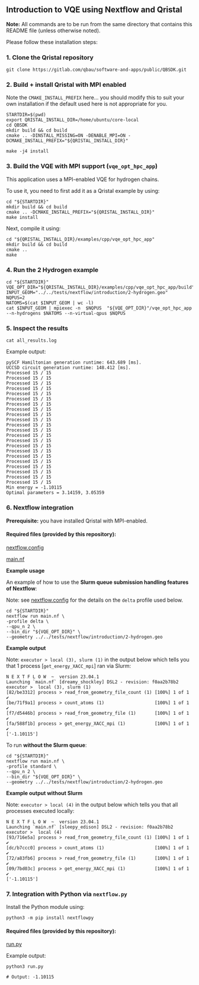 ## Introduction to VQE using Nextflow and Qristal
**Note:** All commands are to be run from the same directory that contains this README file (unless otherwise noted). 

Please follow these installation steps:
### 1. Clone the Qristal repository

```
git clone https://gitlab.com/qbau/software-and-apps/public/QBSDK.git
```

### 2. Build + install Qristal with MPI enabled
Note the `CMAKE_INSTALL_PREFIX` here... you should modify this to suit your own installation if the default used here is not appropriate for you.
```
STARTDIR=$(pwd)
export QRISTAL_INSTALL_DIR=/home/ubuntu/core-local
cd QBSDK
mkdir build && cd build
cmake .. -DINSTALL_MISSING=ON -DENABLE_MPI=ON -DCMAKE_INSTALL_PREFIX="${QRISTAL_INSTALL_DIR}"

make -j4 install
```

### 3. Build the VQE with MPI support (`vqe_opt_hpc_app`)
This application uses a MPI-enabled VQE for hydrogen chains.

To use it, you need to first add it as a Qristal example by using:
```
cd "${STARTDIR}"
mkdir build && cd build
cmake .. -DCMAKE_INSTALL_PREFIX="${QRISTAL_INSTALL_DIR}"
make install
```
Next, compile it using:

```
cd "${QRISTAL_INSTALL_DIR}/examples/cpp/vqe_opt_hpc_app"
mkdir build && cd build
cmake ..
make
```

### 4. Run the 2 Hydrogen example
```
cd "${STARTDIR}"
VQE_OPT_DIR="${QRISTAL_INSTALL_DIR}/examples/cpp/vqe_opt_hpc_app/build"
INPUT_GEOM="../../tests/nextflow/introduction/2-hydrogen.geo"
NQPUS=2
NATOMS=$(cat $INPUT_GEOM | wc -l)
cat $INPUT_GEOM | mpiexec -n  $NQPUS  "${VQE_OPT_DIR}"/vqe_opt_hpc_app --n-hydrogens $NATOMS --n-virtual-qpus $NQPUS
```
### 5. Inspect the results
```
cat all_results.log
```
Example output:
```
pySCF Hamiltonian generation runtime: 643.689 [ms].
UCCSD circuit generation runtime: 148.412 [ms].
Processed 15 / 15
Processed 15 / 15
Processed 15 / 15
Processed 15 / 15
Processed 15 / 15
Processed 15 / 15
Processed 15 / 15
Processed 15 / 15
Processed 15 / 15
Processed 15 / 15
Processed 15 / 15
Processed 15 / 15
Processed 15 / 15
Processed 15 / 15
Processed 15 / 15
Processed 15 / 15
Processed 15 / 15
Processed 15 / 15
Processed 15 / 15
Processed 15 / 15
Processed 15 / 15
Processed 15 / 15
Min energy = -1.10115
Optimal parameters = 3.14159, 3.05359
```

### 6. Nextflow integration 
**Prerequisite:** you have installed Qristal with MPI-enabled.

#### **Required files (provided by this repository):**
[nextflow.config](./nextflow.config)

 [main.nf](./main.nf)
 
**Example usage**

An example of how to use the **Slurm queue submission handling features of Nextflow**:

Note: see [nextflow.config](./nextflow.config) for the details on the `delta` profile used below.
```
cd "${STARTDIR}"
nextflow run main.nf \
-profile delta \
--qpu_n 2 \
--bin_dir "${VQE_OPT_DIR}" \
--geometry ../../tests/nextflow/introduction/2-hydrogen.geo
```
**Example output**

Note: `executor > local (3), slurm (1)` in the output below which tells you that 1 process [`get_energy_XACC_mpi`] ran via Slurm:
```
N E X T F L O W  ~  version 23.04.1
Launching `main.nf` [dreamy_shockley] DSL2 - revision: f0aa2b78b2
executor >  local (3), slurm (1)
[82/be3312] process > read_from_geometry_file_count (1) [100%] 1 of 1 ✔
[be/71f9a1] process > count_atoms (1)                   [100%] 1 of 1 ✔
[f7/d5446b] process > read_from_geometry_file (1)       [100%] 1 of 1 ✔
[fa/588f1b] process > get_energy_XACC_mpi (1)           [100%] 1 of 1 ✔
['-1.10115']
```

To run **without the Slurm queue**:
```
cd "${STARTDIR}"
nextflow run main.nf \
-profile standard \
--qpu_n 2 \
--bin_dir "${VQE_OPT_DIR}" \
--geometry ../../tests/nextflow/introduction/2-hydrogen.geo
```

**Example output without Slurm**

Note: `executor > local (4)` in the output below which tells you that all processes executed locally:
```
N E X T F L O W  ~  version 23.04.1
Launching `main.nf` [sleepy_edison] DSL2 - revision: f0aa2b78b2
executor >  local (4)
[93/716e5a] process > read_from_geometry_file_count (1) [100%] 1 of 1 ✔
[dc/b7ccc0] process > count_atoms (1)                   [100%] 1 of 1 ✔
[72/a83fb6] process > read_from_geometry_file (1)       [100%] 1 of 1 ✔
[09/7bd03c] process > get_energy_XACC_mpi (1)           [100%] 1 of 1 ✔
['-1.10115']
```

### 7. Integration with Python via `nextflow.py`

Install the Python module using:
```
python3 -m pip install nextflowpy
```
#### **Required files (provided by this repository):**

[run.py](./run.py)

Example output:
```
python3 run.py

# Output: -1.10115
```
